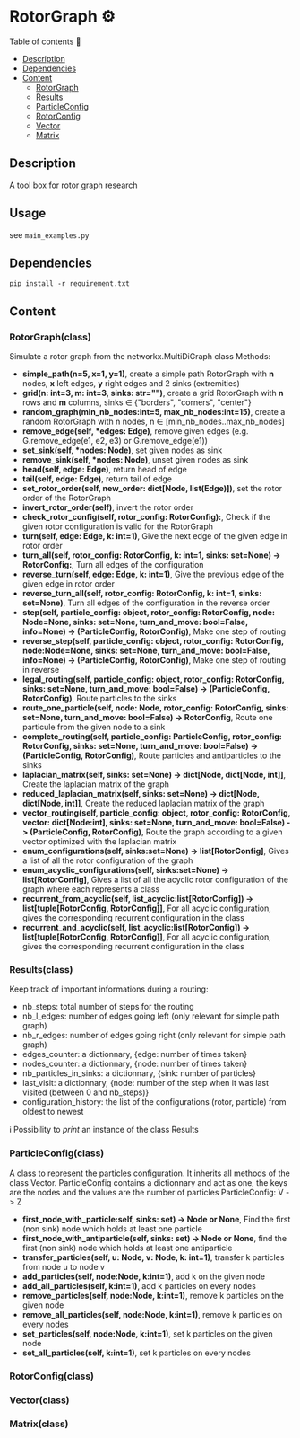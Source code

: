 # RotorGraph :gear:

Table of contents :bookmark:
- [Description](Description)
- [Dependencies](Dependencies)
- [Content](Content)
  - [RotorGraph](Rotorgraph)
  - [Results](Results)
  - [ParticleConfig](ParticleConfig)
  - [RotorConfig](RotorConfig)
  - [Vector](Vector)
  - [Matrix](Matrix)

## Description

A tool box for rotor graph research

## Usage

see `main_examples.py`

## Dependencies

`pip install -r requirement.txt`

## Content

### RotorGraph(class)
Simulate a rotor graph from the networkx.MultiDiGraph class
Methods:
* **simple_path(n=5, x=1, y=1)**, create a simple path RotorGraph with **n** nodes, **x** left edges, **y** right edges and 2 sinks (extremities)
* **grid(n: int=3, m: int=3, sinks: str="")**, create a grid RotorGraph with **n** rows and **m** columns, sinks &in; {"borders", "corners", "center"}
* **random_graph(min_nb_nodes:int=5, max_nb_nodes:int=15)**, create a random RotorGraph with n nodes, n &in; [min_nb_nodes..max_nb_nodes]
* **remove_edge(self, *edges: Edge)**, remove given edges (e.g. G.remove_edge(e1, e2, e3) or G.remove_edge(e1))
* **set_sink(self, \*nodes: Node)**, set given nodes as sink
* **remove_sink(self, \*nodes: Node)**, unset given nodes as sink
* **head(self, edge: Edge)**, return head of edge
* **tail(self, edge: Edge)**, return tail of edge
* **set_rotor_order(self, new_order: dict[Node, list(Edge)])**, set the rotor order of the RotorGraph
* **invert_rotor_order(self)**, invert the rotor order
* **check_rotor_config(self, rotor_config: RotorConfig):**, Check if the given rotor configuration is valid for the RotorGraph
* **turn(self, edge: Edge, k: int=1)**, Give the next edge of the given edge in rotor order
* **turn_all(self, rotor_config: RotorConfig, k: int=1, sinks: set=None) -> RotorConfig:**, Turn all edges of the configuration
* **reverse_turn(self, edge: Edge, k: int=1)**, Give the previous edge of the given edge in rotor order
* **reverse_turn_all(self, rotor_config: RotorConfig, k: int=1, sinks: set=None)**, Turn all edges of the configuration in the reverse order
* **step(self, particle_config: object, rotor_config: RotorConfig, node: Node=None, sinks: set=None, turn_and_move: bool=False, info=None) -> (ParticleConfig, RotorConfig)**, Make one step of routing
* **reverse_step(self, particle_config: object, rotor_config: RotorConfig, node:Node=None, sinks: set=None, turn_and_move: bool=False, info=None) -> (ParticleConfig, RotorConfig)**, Make one step of routing in reverse
* **legal_routing(self, particle_config: object, rotor_config: RotorConfig, sinks: set=None, turn_and_move: bool=False) -> (ParticleConfig, RotorConfig)**, Route particles to the sinks
* **route_one_particle(self, node: Node, rotor_config: RotorConfig, sinks: set=None, turn_and_move: bool=False) -> RotorConfig**, Route one particule from the given node to a sink
* **complete_routing(self, particle_config: ParticleConfig, rotor_config: RotorConfig, sinks: set=None, turn_and_move: bool=False) -> (ParticleConfig, RotorConfig)**, Route particles and antiparticles to the sinks
* **laplacian_matrix(self, sinks: set=None) -> dict[Node, dict[Node, int]]**, Create the laplacian matrix of the graph
* **reduced_laplacian_matrix(self, sinks: set=None) -> dict[Node, dict[Node, int]]**, Create the reduced laplacian matrix of the graph
* **vector_routing(self, particle_config: object, rotor_config: RotorConfig, vector: dict[Node:int], sinks: set=None, turn_and_move: bool=False) -> (ParticleConfig, RotorConfig)**, Route the graph according to a given vector optimized with the laplacian matrix
* **enum_configurations(self, sinks:set=None) -> list[RotorConfig]**, Gives a list of all the rotor configuration of the graph
* **enum_acyclic_configurations(self, sinks:set=None) -> list[RotorConfig]**, Gives a list of all the acyclic rotor configuration of the graph where each represents a class
* **recurrent_from_acyclic(self, list_acyclic:list[RotorConfig]) -> list[tuple[RotorConfig, RotorConfig]]**, For all acyclic configuration, gives the corresponding recurrent configuration in the class
* **recurrent_and_acyclic(self, list_acyclic:list[RotorConfig]) -> list[tuple[RotorConfig, RotorConfig]]**, For all acyclic configuration, gives the corresponding recurrent configuration in the class

### Results(class)

Keep track of important informations during a routing:
- nb_steps: total number of steps for the routing
- nb_l_edges: number of edges going left (only relevant for simple path graph)
- nb_r_edges: number of edges going right (only relevant for simple path graph)
- edges_counter: a dictionnary, {edge: number of times taken}
- nodes_counter: a dictionnary, {node: number of times taken}
- nb_particles_in_sinks: a dictionnary, {sink: number of particles}
- last_visit: a dictionnary, {node: number of the step when it was last visited (between 0 and nb_steps)}
- configuration_history: the list of the configurations (rotor, particle) from oldest to newest

ℹ️ Possibility to *print* an instance of the class Results

### ParticleConfig(class)

 A class to represent the particles configuration. It inherits all methods of the class Vector.
  ParticleConfig contains a dictionnary and act as one, the keys are the nodes and the values are the number of particles ParticleConfig: V -> Z

- **first_node_with_particle:self, sinks: set) -> Node or None**, Find the first (non sink) node which holds at least one particle
- **first_node_with_antiparticle(self, sinks: set) -> Node or None**, find the first (non sink) node which holds at least one antiparticle
- **transfer_particles(self, u: Node, v: Node, k: int=1)**, transfer k particles from node u to node v
- **add_particles(self, node:Node, k:int=1)**, add k on the given node
- **add_all_particles(self, k:int=1)**, add k particles on every nodes
- **remove_particles(self, node:Node, k:int=1)**, remove k particles on the given node
- **remove_all_particles(self, node:Node, k:int=1)**, remove k particles on every nodes
- **set_particles(self, node:Node, k:int=1)**, set k particles on the given node
- **set_all_particles(self, k:int=1)**, set k particles on every nodes

### RotorConfig(class)

### Vector(class)

### Matrix(class)
